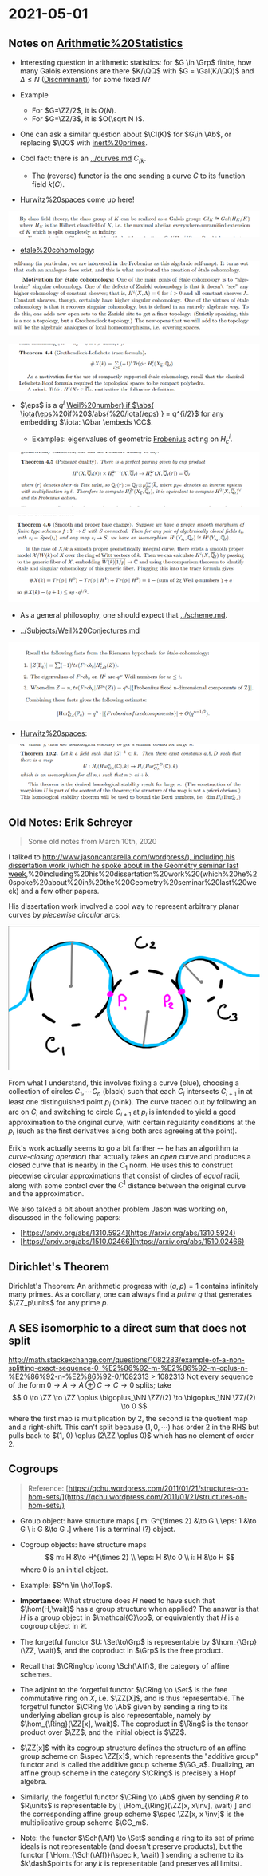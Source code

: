 # 2021-05-01

## Notes on [Arithmetic%20Statistics](Arithmetic%20Statistics)

- Interesting question in arithmetic statistics: for $G \in \Grp$ finite, how many Galois extensions are there $K/\QQ$ with $G = \Gal(K/\QQ)$ and $\Delta \leq N$ ([Discriminant)](Discriminant)) for some fixed $N$?

- Example
	- For $G=\ZZ/2$, it is $O(N)$.
	- For $G=\ZZ/3$, it is $O(\sqrt N )$.

- One can ask a similar question about $\Cl(K)$ for $G\in \Ab$, or replacing $\QQ$ with [inert%20primes](inert%20primes).

- Cool fact: there is an [../curves.md](../curves.md) $C_{/k}$.
	- The (reverse) functor is the one sending a curve $C$ to its function field $k(C)$.

- [Hurwitz%20spaces](Hurwitz%20spaces) come up here!

![image_2021-05-01-17-28-01](_attachments/image_2021-05-01-17-28-01.png)

- [etale%20cohomology](../etale%20cohomology.md):

![Motivation for étale cohomology](_attachments/image_2021-05-01-17-31-16.png)

![Grothendieck-Lefschetz Trace Formula](_attachments/image_2021-05-01-17-32-42.png)

- $\eps$ is a $q^i$ [Weil%20number) if $\abs{ \iota(\eps](Weil%20number)%20if%20$/abs{%20/iota(/eps) } = q^{i/2}$ for any embedding $\iota: \Qbar \embeds \CC$.

  - Examples: eigenvalues of geometric [Frobenius](Frobenius) acting on $H^i_c$.

![image_2021-05-01-17-36-23](_attachments/image_2021-05-01-17-36-23.png)

![image_2021-05-01-17-37-12](_attachments/image_2021-05-01-17-37-12.png)

- As a general philosophy, one should expect that [../scheme.md](../scheme.md). 

- [../Subjects/Weil%20Conjectures.md](../../Subjects/Weil%20Conjectures.md)

![RH for étale cohomology](_attachments/image_2021-05-01-17-48-07.png)

- [Hurwitz%20spaces](Hurwitz%20spaces):

![Homological stability for Hurwitz spaces](_attachments/image_2021-05-01-17-51-07.png)

## Old Notes: Erik Schreyer

> Some old notes from March 10th, 2020

I talked to [http://www.jasoncantarella.com/wordpress/), including his dissertation work (which he spoke about in the Geometry seminar last week](http://www.jasoncantarella.com/wordpress/),%20including%20his%20dissertation%20work%20(which%20he%20spoke%20about%20in%20the%20Geometry%20seminar%20last%20week) and a few other papers.

His dissertation work involved a cool way to represent arbitrary planar curves by *piecewise circular* arcs:

![image-20200310232110171](_attachments/image-20200310232110171.png)

From what I understand, this involves fixing a curve (blue), choosing a collection of circles $C_1, \cdots C_n$ (black) such that each $C_i$ intersects $C_{i+1}$ in at least one distinguished point $p_i$ (pink). The curve traced out by following an arc on $C_i$ and switching to circle $C_{i+1}$ at $p_i$ is intended to yield a good approximation to the original curve, with certain regularity conditions at the $p_i$ (such as the first derivatives along both arcs agreeing at the point).

Erik's work actually seems to go a bit farther -- he has an algorithm (a *curve-closing operator*) that actually takes an *open* curve and produces a closed curve that is nearby in the $C_1$ norm. He uses this to construct piecewise circular approximations that consist of circles of *equal* radii, along with some control over the $C^1$ distance between the original curve and the approximation.

We also talked a bit about another problem Jason was working on, discussed in the following papers:

- [https://arxiv.org/abs/1310.5924](https://arxiv.org/abs/1310.5924)
- [https://arxiv.org/abs/1510.02466](https://arxiv.org/abs/1510.02466)

## Dirichlet's Theorem

Dirichlet's Theorem: An arithmetic progress with $(a, p) = 1$ contains infinitely many primes.
As a corollary, one can always find a *prime* $q$ that generates $\ZZ_p\units$ for any prime $p$.

## A SES isomorphic to a direct sum that does not split

[http://math.stackexchange.com/questions/1082283/example-of-a-non-splitting-exact-sequence-0-%E2%86%92-m-%E2%86%92-m-oplus-n-%E2%86%92-n-%E2%86%92-0/1082313 > 1082313](http://math.stackexchange.com/questions/1082283/example-of-a-non-splitting-exact-sequence-0-%E2%86%92-m-%E2%86%92-m-oplus-n-%E2%86%92-n-%E2%86%92-0/1082313#1082313) Not every sequence of the form $0\to A \to A \oplus C \to C \to 0$ splits; take
$$
0 \to \ZZ \to \ZZ \oplus \bigoplus_\NN \ZZ/(2) \to \bigoplus_\NN \ZZ/(2) \to 0
$$
where the first map is multiplication by 2, the second is the quotient map and a right-shift. This can't split because $(1, 0, \cdots)$ has order 2 in the RHS but pulls back to $(1, 0) \oplus (2\ZZ \oplus 0)$ which has no element of order 2.



## Cogroups

> Reference: [https://qchu.wordpress.com/2011/01/21/structures-on-hom-sets/](https://qchu.wordpress.com/2011/01/21/structures-on-hom-sets/)

- Group object: have structure maps
\[
m: G^{\times 2} &\to G \\
\eps: 1 &\to G \\
i: G &\to G
.\]
where 1 is a terminal (?) object.


- Cogroup objects: have structure maps
$$
m: H &\to H^{\times 2} \\
\eps: H &\to 0 \\
i: H &\to H
$$
where $0$ is an initial object.

- Example: $S^n \in \ho\Top$.

- **Importance**: What structure does $H$ need to have such that $\hom(H,\wait)$ has a group structure when applied? The answer is that $H$ is a group object in $\mathcal{C}\op$, or equivalently that $H$ is a cogroup object in $\mathcal{C}$.

- The forgetful functor $U: \Set\to\Grp$ is representable by $\hom_{\Grp}(\ZZ, \wait)$, and the coproduct in $\Grp$ is the free product.

- Recall that $\CRing\op \cong \Sch(\Aff)$, the category of affine schemes.

- The adjoint to the forgetful functor $\CRing \to \Set$ is the free commutative ring on $X$, i.e. $\ZZ[X]$, and is thus representable. The forgetful functor $\CRing \to \Ab$ given by sending a ring to its underlying abelian group is also representable, namely by $\hom_{\Ring}(\ZZ[x], \wait)$. The coproduct in $\Ring$ is the tensor product over $\ZZ$, and the initial object is $\ZZ$.

- $\ZZ[x]$ with its cogroup structure defines the structure of an affine group scheme on $\spec \ZZ[x]$, which represents the "additive group" functor and is called the additive group scheme $\GG_a$. Dualizing, an affine group scheme in the category $\CRing$ is precisely a Hopf algebra.

- Similarly, the forgetful functor $\CRing \to \Ab$ given by sending $R$ to $R\units$ is representable by 
\[
\Hom_{\Ring}(\ZZ[x, x\inv], \wait)
\] 
and the corresponding affine group scheme $\spec \ZZ[x, x \inv]$ is the multiplicative group scheme $\GG_m$.

- Note: the functor $\Sch(\Aff) \to \Set$ sending a ring to its set of prime ideals is not representable (and doesn't preserve products), but the functor 
\[
\Hom_{\Sch(\Aff)}(\spec k, \wait)
\]
sending a scheme to its $k\dash$points for any $k$ is representable (and preserves all limits).
